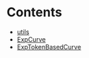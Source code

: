 

# Contents
- [utils](/contracts/exponential/utils)
- [ExpCurve](ExpCurve.sol/abstract.ExpCurve.md)
- [ExpTokenBasedCurve](ExpTokenBasedCurve.sol/abstract.ExpTokenBasedCurve.md)
